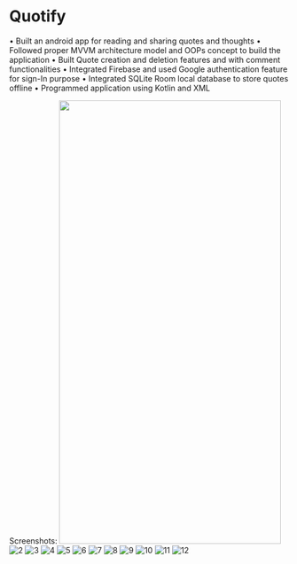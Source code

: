 # Quotify
•	Built an android app for reading and sharing quotes and thoughts
•	Followed proper MVVM architecture model and OOPs concept to build the application
•	Built Quote creation and deletion features and with comment functionalities
•	Integrated Firebase and used Google authentication feature for sign-In purpose
•	Integrated SQLite Room local database to store quotes offline
•	Programmed application using Kotlin and XML

Screenshots:
<img src="https://github.com/rastogiyash29/Quotify/assets/105515175/c30d00d7-b9a2-4cf2-8446-eeb2a7bf93ef" width="400" height="800">
![2](https://github.com/rastogiyash29/Quotify/assets/105515175/f06dae4c-418f-4b60-b5bd-33c1d0a7b0ea)
![3](https://github.com/rastogiyash29/Quotify/assets/105515175/4982d8ba-ab40-4ec4-bd39-6ad525a99da9)
![4](https://github.com/rastogiyash29/Quotify/assets/105515175/3ac00ff1-70bf-4473-ac54-62c139101eac)
![5](https://github.com/rastogiyash29/Quotify/assets/105515175/2e75cbde-f61b-4a6f-8366-574dbd02bbfa)
![6](https://github.com/rastogiyash29/Quotify/assets/105515175/bffc8f64-2d57-404c-90bd-4dfc136a8063)
![7](https://github.com/rastogiyash29/Quotify/assets/105515175/89173afe-ef34-4257-a085-566fa8b9c082)
![8](https://github.com/rastogiyash29/Quotify/assets/105515175/c025053f-e1ef-4796-877c-5d3d23c50782)
![9](https://github.com/rastogiyash29/Quotify/assets/105515175/8eb16bbb-fe8a-46a8-a9e4-e0a75fa13dbf)
![10](https://github.com/rastogiyash29/Quotify/assets/105515175/c8ef610d-fa11-4e04-be18-247087f92e9d)
![11](https://github.com/rastogiyash29/Quotify/assets/105515175/78a2b41c-dd15-458d-9b45-a255d090c725)
![12](https://github.com/rastogiyash29/Quotify/assets/105515175/50940b06-9b04-42c1-b10c-b5f2d596c91f)






